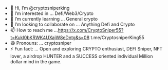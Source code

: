 - 👋 Hi, I’m @cryptosniperking
- 👀 I’m interested in ... Defi/Web3/Crypto
- 🌱 I’m currently learning ... General crypto
- 💞️ I’m looking to collaborate on ... Anything Defi and Crypto
- 📫 How to reach me ...https://x.com/CryptoSniper55?t=Kukl0bKRWK4UXajW8eDntg&s=08
t.me/CryptosniperKing55
- 😄 Pronouns: ... cryptosniper
- ⚡ Fun fact: ... Open and exploring 
CRYPTO enthusiast, DEFI Sniper, NFT lover, a airdrop HUNTER and a SUCCESS oriented individual
Million dollar mind in the game.
<!---
cryptosniperking/cryptosniperking is a ✨ special ✨ repository because its `README.md` (this file) appears on your GitHub profile.
You can click the Preview link to take a look at your changes.
--->
